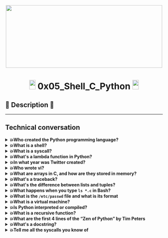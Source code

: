 <div align="center"><img src="https://user-images.githubusercontent.com/66263776/98416555-43fa9b80-204d-11eb-800a-df8e19b62655.jpg" width="500" height= "200"> </div>

# <div align="center"><img src="https://user-images.githubusercontent.com/66263776/98705433-b6b88f00-234b-11eb-97b7-cb193f7424f4.png" width="20" height= "30"> 0x05_Shell_C_Python <img src="https://user-images.githubusercontent.com/66263776/98705433-b6b88f00-234b-11eb-97b7-cb193f7424f4.png" width="20" height= "30"></div>

## :scroll: Description :scroll:

---
## Technical conversation
<details>
    <summary><b>💥Who created the Python programming language?</b></summary>
</details>
<details>
    <summary><b>💥What is a shell?</b></summary>
</details>
<details>
    <summary><b>💥What is a syscall?</b></summary>
</details>
<details>
    <summary><b>💥What's a lambda function in Python?</b></summary>
</details>
<details>
    <summary><b>💥In what year was Twitter created?</b></summary>
</details>
<details>
    <summary><b>💥Who wrote vi?</b></summary>
</details>
<details>
    <summary><b>💥What are arrays in C, and how are they stored in memory?</b></summary>
</details>
<details>
    <summary><b>💥What's a traceback?</b></summary>
</details>
<details>
    <summary><b>💥What's the difference between lists and tuples?</b></summary>
</details>
<details>
    <summary><b>💥What happens when you type <code>ls *.c</code> in Bash?</b></summary>
</details>
<details>
    <summary><b>💥What is the <code>/etc/passwd</code> file and what is its format</b></summary>
</details>
<details>
    <summary><b>💥What is a virtual machine?</b></summary>
</details>
<details>
    <summary><b>💥Is Python interpreted or compiled?</b></summary>
</details>
<details>
    <summary><b>💥What is a recursive function?</b></summary>
</details>
<details>
    <summary><b>💥What are the first 4 lines of the “Zen of Python” by Tim Peters</b></summary>
</details>
<details>
    <summary><b>💥What's a docstring?</b></summary>
</details>
<details>
    <summary><b>💥Tell me all the syscalls you know of</b></summary>
</details>
